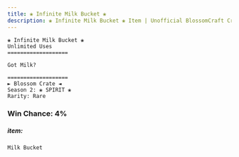 ```yaml
---
title: ❀ Infinite Milk Bucket ❀
description: ❀ Infinite Milk Bucket ❀ Item | Unofficial BlossomCraft Crate & Item Documentation
---
```

```
❀ Infinite Milk Bucket ❀
Unlimited Uses
===================

Got Milk?

===================
► Blossom Crate ◄
Season 2: ❀ SPIRIT ❀
Rarity: Rare
```
### Win Chance: 4%

##### item:
`Milk Bucket`